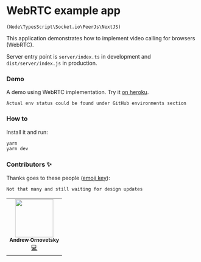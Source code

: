 # WebRTC example app
```(Node\TypesScript\Socket.io\PeerJs\NextJS) ```


This application demonstrates how to implement video calling for browsers (WebRTC). 

Server entry point is `server/index.ts` in development and `dist/server/index.js` in production.

### Demo 
A demo using WebRTC implementation. Try it [on heroku](https://hoqua-webrtc.herokuapp.com/).

```Actual env status could be found under GitHub environments section ```


### How to 

Install it and run:

```bash
yarn
yarn dev
```

### Contributors ✨

Thanks goes to these people ([emoji key](https://allcontributors.org/docs/en/emoji-key)):

```Not that many and still waiting for design updates```

<table>
  <tr>
    <td align="center">
     <a href="https://github.com/ornovetsky">
       <img src="https://avatars2.githubusercontent.com/u/49710937?s=460" width="100px;" border-radius="50"/>
       <br />
       <sub><b>Andrew Ornovetsky</b></sub></a>
       <br />
     <a href="https://github.com/hoqua/webrtc/commits?author=ornovetsky" title="Contributions">💻</a> 
  </tr>
</table>
